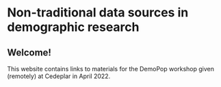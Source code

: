 #  Non-traditional data sources in demographic research

## Welcome!

This website contains links to materials for the DemoPop workshop given (remotely) at Cedeplar in April 2022. 



